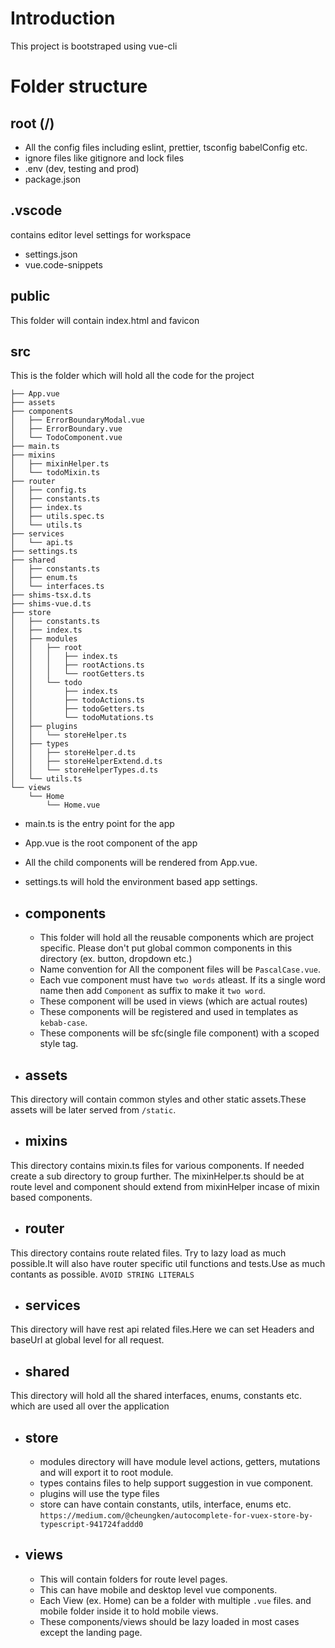 # Introduction
This project is bootstraped using vue-cli

# Folder structure

## root (/)
- All the config files including eslint, prettier, tsconfig babelConfig etc.
- ignore files like gitignore and lock files
- .env (dev, testing and prod)
- package.json

## .vscode
contains editor level settings for workspace
- settings.json
- vue.code-snippets

## public
This folder will contain index.html and favicon

## src
This is the folder which will hold all the code for the project

```
├── App.vue
├── assets
├── components
│   ├── ErrorBoundaryModal.vue
│   ├── ErrorBoundary.vue
│   └── TodoComponent.vue
├── main.ts
├── mixins
│   ├── mixinHelper.ts
│   └── todoMixin.ts
├── router
│   ├── config.ts
│   ├── constants.ts
│   ├── index.ts
│   ├── utils.spec.ts
│   └── utils.ts
├── services
│   └── api.ts
├── settings.ts
├── shared
│   ├── constants.ts
│   ├── enum.ts
│   └── interfaces.ts
├── shims-tsx.d.ts
├── shims-vue.d.ts
├── store
│   ├── constants.ts
│   ├── index.ts
│   ├── modules
│   │   ├── root
│   │   │   ├── index.ts
│   │   │   ├── rootActions.ts
│   │   │   └── rootGetters.ts
│   │   └── todo
│   │       ├── index.ts
│   │       ├── todoActions.ts
│   │       ├── todoGetters.ts
│   │       └── todoMutations.ts
│   ├── plugins
│   │   └── storeHelper.ts
│   ├── types
│   │   ├── storeHelper.d.ts
│   │   ├── storeHelperExtend.d.ts
│   │   └── storeHelperTypes.d.ts
│   └── utils.ts
└── views
    └── Home
        └── Home.vue
```

- main.ts is the entry point for the app
- App.vue is the root component of the app
- All the child components will be rendered from App.vue.
- settings.ts will hold the environment based app settings.

- ## components
    - This folder will hold all the reusable components which are project specific. Please don't put global common components in this directory (ex. button, dropdown etc.)
    - Name convention for All the component files will be `PascalCase.vue`. 
    - Each vue component must have `two words` atleast. If its a single word name then add `Component` as suffix to make it `two word`.
    - These component will be used in views (which are actual routes)
    - These components will be registered and used in templates as `kebab-case`.
    - These components will be sfc(single file component) with a scoped style tag.

- ## assets
This directory will contain common styles and other static assets.These assets will be later served from `/static`.

- ## mixins
This directory contains mixin.ts files for various components. If needed create a sub directory to group further. The mixinHelper.ts should be at route level and component should extend from mixinHelper incase of mixin based components.

- ## router
This directory contains route related files. Try to lazy load as much possible.It will also have router specific util functions and tests.Use as much contants as possible.
`AVOID STRING LITERALS`

- ## services
This directory will have rest api related files.Here we can set Headers and baseUrl at global level for all request.

- ## shared
This directory will hold all the shared interfaces, enums, constants etc. which are used all over the application

- ## store
    - modules directory will have module level actions, getters, mutations and will export it to root module.
    - types contains files to help support suggestion in vue component.
    - plugins will use the type files
    - store can have contain constants, utils, interface, enums etc.
    ```https://medium.com/@cheungken/autocomplete-for-vuex-store-by-typescript-941724faddd0```

- ## views
    - This will contain folders for route level pages.
    - This can have mobile and desktop level vue components.
    - Each View (ex. Home) can be a folder with multiple `.vue` files. and mobile folder inside it to hold mobile views.
    - These components/views should be lazy loaded in most cases except the landing page.
